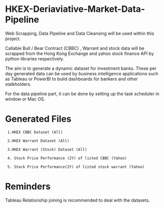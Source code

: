 # HKEX-Deriaviative-Market-Data-Pipeline

Web Scrapping, Data Pipeline and Data Cleansing will be used within this project. 

Callable Bull / Bear Contract (CBBC) , Warrant and stock data will be scrapped from the Hong Kong Exchange and yahoo stock finance API by python libraries respectively.

The aim is to generate a dynamic dataset for investment banks. These per day generated data can be used by business intelligence applications such as Tableau or PowerBI to build dashboards for bankers and other stalkholders.   

For the data pipeline part, it can be done by setting up the task scheduler in window or Mac OS. 

# Generated Files 

     1.HKEX CBBC Dataset (All)

     2.HKEX Warrant Dataset (All)

     3.HKEX Warrant (Stock) Dataset (All)

     4. Stock Price Performance (2Y) of listed CBBC (Yahoo)

     5. Stock Price Performance(2Y) of listed stock warrant (Yahoo)
     
  # Reminders
  
  Tableau Relationship joining is recommended to deal with the datasets. 




